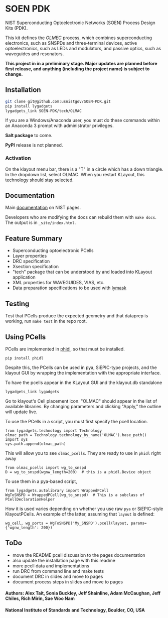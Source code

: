 # SOEN PDK
NIST Superconducting Optoelectronic Networks (SOEN) Process Design Kits (PDK).

This kit defines the *OLMEC* process, which combines superconducting electronics, such as SNSPDs and three-terminal devices, active optoelectronics, such as LEDs and modulators, and passive optics, such as waveguides and resonators.

**This project in in a preliminary stage. Major updates are planned before first release, and anything (including the project name) is subject to change.**


## Installation
```bash
git clone git@github.com:usnistgov/SOEN-PDK.git
pip install lygadgets
lygadgets_link SOEN-PDK/tech/OLMAC
```

If you are a Windows/Anaconda user, you must do these commands within an Anaconda 3 prompt with administrator privileges.

**Salt package** to come.

**PyPI** release is not planned.

### Activation
On the klayout menu bar, there is a "T" in a circle which has a down triangle. In the dropdown list, select OLMAC. When you restart KLayout, this technology should stay selected.


## Documentation
Main [documentation](https://pages.nist.gov/SOEN-PDK) on NIST pages.

Developers who are modifying the docs can rebuild them with `make docs`. The output is in `_site/index.html`.


## Feature Summary
- Superconducting optoelectronic PCells
- Layer properties
- DRC specification
- Xsection specification
- "tech" package that can be understood by and loaded into KLayout application
- XML properties for WAVEGUIDES, VIAS, etc.
- Data preparation specifications to be used with [lymask](https://github.com/atait/lymask)


## Testing
Test that PCells produce the expected geometry and that dataprep is working, run `make test` in the repo root.


## Using PCells
PCells are implemented in [phidl](https://github.com/amccaugh/phidl), so that must be installed.
```
pip install phidl
```
Despite this, the PCells can be used in pya, SiEPIC-type projects, and the klayout GUI by wrapping the implementation with the appropriate interface.

To have the pcells appear in the KLayout GUI and the klayout.db standalone
```
lygadgets_link lygadgets
```
Go to klayout's Cell placement icon. "OLMAC" should appear in the list of available libraries. By changing parameters and clicking "Apply," the outline will update live.

To use the PCells in a script, you must first specify the pcell location.
```
from lygadgets.technology import Technology
olmac_path = Technology.technology_by_name('OLMAC').base_path()
import sys
sys.path.append(olmac_path)
```
This will allow you to see `olmac_pcells`. They are ready to use in `phidl` right away
```
from olmac_pcells import wg_to_snspd
D = wg_to_snspd(wgnw_length=200)  # this is a phidl.Device object
```

To use them in a pya-based script,
```
from lygadgets.autolibrary import WrappedPCell
WgToSNSPD = WrappedPCell(wg_to_snspd)  # This is a subclass of PCellDeclarationHelper
```
How it is used varies depending on whether you use raw `pya` or SiEPIC-style KlayoutPCells. An example of the latter, assuming that `layout` is defined:
```
wg_cell, wg_ports = WgToSNSPD('My_SNSPD').pcell(layout, params={'wgnw_length': 200})
```


## ToDo
- move the README pcell discussion to the pages documentation
- also update the installation page with this readme
- more pcell data and implementations
- run DRC from command line and make tests
- document DRC in slides and move to pages
- document process steps in slides and move to pages


#### Authors: Alex Tait, Sonia Buckley, Jeff Shainline, Adam McCaughan, Jeff Chiles, Rich Mirin, Sae Woo Nam
#### National Institute of Standards and Technology, Boulder, CO, USA
